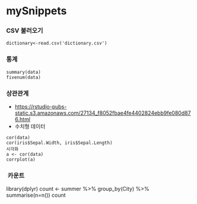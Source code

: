 # mySnippets

### CSV 불러오기

```
dictionary<-read.csv('dictionary.csv')
```

### 통계
```
summary(data)
fivenum(data)
```

### 상관관계
- https://rstudio-pubs-static.s3.amazonaws.com/27134_f8052fbae4fe4402824ebb9fe080d876.html
- 수치형 데이터
```
cor(data)
cor(iris$Sepal.Width, iris$Sepal.Length)
시각화
a <- cor(data)
corrplot(a)
```

###  카운트
library(dplyr) 
count <- summer %>%
group_by(City) %>%
summarise(n=n())
count
